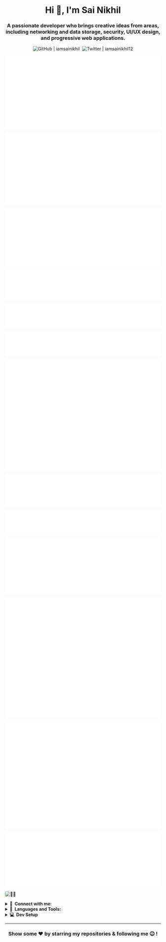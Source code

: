 <h1 align="center">Hi 👋, I'm Sai Nikhil</h1>
<h3 align="center">A passionate developer who brings creative ideas from areas, including networking and data storage, security, UI/UX design, and progressive web applications.</h3>

<p align="center">
<img src="https://img.shields.io/github/followers/iamsainikhil?label=Follow%20Me%21&style=social" alt="GitHub | iamsainikhil" />&nbsp;
<img src="https://img.shields.io/twitter/follow/iamsainikhil12" alt="Twitter | iamsainikhil12" />
</p>

<p><img alt="🧑‍💻" align="center" src="https://github.com/iamsainikhil/iamsainikhil/blob/main/metrics.classic.svg"></p>
<p><img alt="🧑‍💻" align="center" src="https://github.com/iamsainikhil/iamsainikhil/blob/main/metrics.licenses.svg"></p>
<p><img alt="🧑‍💻" align="center" src="https://github.com/iamsainikhil/iamsainikhil/blob/main/metrics.plugin.projects.svg"></p>
<p><img alt="🧑‍💻" align="center" src="https://github.com/iamsainikhil/iamsainikhil/blob/main/metrics.plugin.languages.svg"></p>
<p><img alt="🧑‍💻" align="center" src="https://github.com/iamsainikhil/iamsainikhil/blob/main/metrics.plugin.followup.svg"></p>
<p><img alt="🧑‍💻" align="center" src="https://github.com/iamsainikhil/iamsainikhil/blob/main/metrics.plugin.gists.svg"></p>
<p><img alt="🧑‍💻" align="center" src="https://github.com/iamsainikhil/iamsainikhil/blob/main/metrics.plugin.habits.svg"></p>
<p><img alt="🧑‍💻" align="center" src="https://github.com/iamsainikhil/iamsainikhil/blob/main/metrics.plugin.people.followers.svg"></p>
<p><img alt="🧑‍💻" align="center" src="https://github.com/iamsainikhil/iamsainikhil/blob/main/metrics.plugin.topics.mastered.svg"></p>
<p><img alt="🧑‍💻" align="center" src="https://github.com/iamsainikhil/iamsainikhil/blob/main/metrics.plugin.stargazers.svg"></p>
<p><img alt="🧑‍💻" align="center" src="https://github.com/iamsainikhil/iamsainikhil/blob/main/metrics.plugin.skyline.svg"></p>
<p><img alt="🧑‍💻" align="center" src="https://github.com/iamsainikhil/iamsainikhil/blob/main/metrics.plugin.isocalendar.fullyear.svg"></p>
<p><img alt="🧑‍💻" align="center" src="https://github.com/iamsainikhil/iamsainikhil/blob/main/metrics.plugin.activity.svg"></p>
<p><img alt="🧑‍💻" align="center" src="https://github.com/iamsainikhil/iamsainikhil/blob/main/metrics.plugin.tweets.svg"></p>

<!-- <details>
  <br />
  <summary><b>🚀&nbsp; Github Stats</b></summary>


  <img src="https://github-profile-trophy.vercel.app/?username=iamsainikhil&theme=onedark" alt="iamsainikhil" />
  <img align="left" src="https://github-readme-stats.vercel.app/api?username=iamsainikhil&count_private=true&show_icons=true&theme=onedark" alt="iamsainikhil" />
  <img src="https://github-readme-stats.vercel.app/api/top-langs/?username=iamsainikhil&layout=compact&langs_count=8&theme=onedark" alt="iamsainikhil" />

  <img height="180em" src="https://github-readme-stats.vercel.app/api?username=SetuCoder&show_icons=true&hide_border=true" />
  <img height="180em" src="https://github-readme-stats.vercel.app/api/top-langs/?username=SetuCoder&exclude_repo=KNN-Image-Classification&show_icons=true&hide_border=true&layout=compact&langs_count=8"/>
  ![Metrics](https://github.com/iamsainikhil/iamsainikhil/blob/main/github-metrics.svg)

</details>

<details>
  <summary><b>👨‍💻&nbsp; About Me</b></summary>

  - 🔭 I’m currently working on [NextJS Prismic Blog Starter](https://github.com/iamsainikhil/nextjs-prismic-blog-starter)

- 🌱 I’m currently learning e2e testing using **Cypress**


 - 🏎️ I created a couple of starter templates in [Gatsby](https://github.com/iamsainikhil/gatsby-prismic-blog-starter) & [NextJS](https://github.com/iamsainikhil/nextjs-prismic-blog-starter) to help you build a blog using **Prismic** CMS which have &nbsp;<a href="https://www.npmjs.com/package/gatsby-prismic-blog-starter" target="_blank" rel="noreferrer noopener" style="margin: 0 0.25rem;">
<img alt="npm downloads" src="https://img.shields.io/npm/dt/gatsby-prismic-blog-starter?style=for-the-badge">
</a>&nbsp;and&nbsp;<a href="https://www.npmjs.com/package/nextjs-prismic-blog-starter" target="_blank" rel="noreferrer noopener" style="margin: 0 0.25rem;">
<img alt="npm downloads" src="https://img.shields.io/npm/dt/nextjs-prismic-blog-starter?style=for-the-badge">
</a> respectively.

- 👯 I’m looking to collaborate on a **Resume Builder Application using NextJS & Firebase**

- 👨‍💻 All of my projects are available at [iamsainikhil.com](iamsainikhil.com)

- 📝 I regulary write articles on [blog.iamsainikhil.com](blog.iamsainikhil.com)

- 💬 Ask me about **React, Angular, Vue, Gatsby, NextJS, Prismic, and Firebase**

- 📫 How to reach me **contact@iamsainikhil.com**

- 📄 Know about my experiences [iamsainikhil.com/resume](iamsainikhil.com/resume)

</details> -->

<details>
  <br />
  <summary><b>🤝&nbsp; Connect with me:</b></summary>
  
  <div>
  <a href="https://codepen.io/iamsainikhil" target="blank"><img align="center" src="https://cdn.jsdelivr.net/npm/simple-icons@v4/icons/codepen.svg" alt="iamsainikhil" height="30" width="40" /></a>
<a href="https://dev.to/iamsainikhil" target="blank"><img align="center" src="https://cdn.jsdelivr.net/npm/simple-icons@3.0.1/icons/dev-dot-to.svg" alt="iamsainikhil" height="30" width="40" /></a>
<a href="https://twitter.com/iamsainikhil12" target="blank"><img align="center" src="https://cdn.jsdelivr.net/npm/simple-icons@3.0.1/icons/twitter.svg" alt="iamsainikhil12" height="30" width="40" /></a>
<a href="https://linkedin.com/in/iamsainikhil" target="blank"><img align="center" src="https://cdn.jsdelivr.net/npm/simple-icons@3.0.1/icons/linkedin.svg" alt="iamsainikhil" height="30" width="40" /></a>
<a href="https://stackoverflow.com/users/7508562" target="blank"><img align="center" src="https://cdn.jsdelivr.net/npm/simple-icons@3.0.1/icons/stackoverflow.svg" alt="iamsainikhil" height="30" width="40" /></a>
<a href="https://codesandbox.com/iamsainikhil" target="blank"><img align="center" src="https://cdn.jsdelivr.net/npm/simple-icons@3.0.1/icons/codesandbox.svg" alt="iamsainikhil" height="30" width="40" /></a>
<a href="https://medium.com/@iamsainikhil" target="blank"><img align="center" src="https://cdn.jsdelivr.net/npm/simple-icons@3.0.1/icons/medium.svg" alt="@iamsainikhil" height="30" width="40" /></a>
<!-- <a href="https://www.youtube.com/c/iamsainikhil" target="blank"><img align="center" src="https://cdn.jsdelivr.net/npm/simple-icons@3.0.1/icons/youtube.svg" alt="iamsainikhil" height="30" width="40" /></a> -->
<a href="https://www.hackerrank.com/iamsainikhil" target="blank"><img align="center" src="https://cdn.jsdelivr.net/npm/simple-icons@3.0.1/icons/hackerrank.svg" alt="iamsainikhil" height="30" width="40" /></a>
<a href="https://www.leetcode.com/iamsainikhil" target="blank"><img align="center" src="https://cdn.jsdelivr.net/npm/simple-icons@3.0.1/icons/leetcode.svg" alt="iamsainikhil" height="30" width="40" /></a>
  </div>
</details>

<details>
  <br />
  <summary><b>🧰&nbsp; Languages and Tools:</b></summary>
  
<div>
<a href="https://git-scm.com/" target="_blank"> <img src="https://www.vectorlogo.zone/logos/git-scm/git-scm-icon.svg" alt="git" width="40" height="40"/> </a> 
<a href="https://www.w3.org/html/" target="_blank"> <img src="https://raw.githubusercontent.com/devicons/devicon/master/icons/html5/html5-original-wordmark.svg" alt="html5" width="40" height="40"/> </a> 
<a href="https://www.w3schools.com/css/" target="_blank"> <img src="https://raw.githubusercontent.com/devicons/devicon/master/icons/css3/css3-original-wordmark.svg" alt="css3" width="40" height="40"/> </a> 
<a href="https://developer.mozilla.org/en-US/docs/Web/JavaScript" target="_blank"> <img src="https://raw.githubusercontent.com/devicons/devicon/master/icons/javascript/javascript-original.svg" alt="javascript" width="40" height="40"/> </a> 
<a href="https://www.typescriptlang.org/" target="_blank"> <img src="https://raw.githubusercontent.com/devicons/devicon/master/icons/typescript/typescript-original.svg" alt="typescript" width="40" height="40"/> </a> 
<a href="https://angular.io" target="_blank"> <img src="https://raw.githubusercontent.com/devicons/devicon/master/icons/angularjs/angularjs-original.svg" alt="angularjs" width="40" height="40"/> </a>  
<a href="https://reactnative.dev/" target="_blank"> <img src="https://reactnative.dev/img/header_logo.svg" alt="reactnative" width="40" height="40"/> </a> 
<a href="https://vuejs.org/" target="_blank"> <img src="https://raw.githubusercontent.com/devicons/devicon/master/icons/vuejs/vuejs-original-wordmark.svg" alt="vuejs" width="40" height="40"/> </a> 
<a href="https://svelte.dev" target="_blank"> <img src="https://upload.wikimedia.org/wikipedia/commons/1/1b/Svelte_Logo.svg" alt="svelte" width="40" height="40"/> </a> 
  <a href="https://www.gatsbyjs.com/" target="_blank"> <img src="https://www.vectorlogo.zone/logos/gatsbyjs/gatsbyjs-icon.svg" alt="gatsby" width="40" height="40"/> </a> 
<a href="https://nextjs.org/" target="_blank"> <img src="https://cdn.worldvectorlogo.com/logos/nextjs-3.svg" alt="nextjs" width="40" height="40"/> </a> 
<a href="https://webpack.js.org" target="_blank"> <img src="https://raw.githubusercontent.com/devicons/devicon/master/icons/webpack/webpack-original.svg" alt="webpack" width="40" height="40"/> </a>
</div>

<div>
<a href="https://jestjs.io" target="_blank"> <img src="https://www.vectorlogo.zone/logos/jestjsio/jestjsio-icon.svg" alt="jest" width="40" height="40"/> </a>  
<a href="https://www.cypress.io" target="_blank"> <img src="https://raw.githubusercontent.com/simple-icons/simple-icons/6e46ec1fc23b60c8fd0d2f2ff46db82e16dbd75f/icons/cypress.svg" alt="cypress" width="40" height="40"/> </a> 
</div>

<div>
 <a href="https://www.figma.com/" target="_blank"> <img src="https://www.vectorlogo.zone/logos/figma/figma-icon.svg" alt="figma" width="40" height="40"/> </a> 
<a href="https://www.framer.com/" target="_blank"> <img src="https://www.vectorlogo.zone/logos/framer/framer-icon.svg" alt="framer" width="40" height="40"/> </a> 
  <a href="https://pugjs.org" target="_blank"> <img src="https://cdn.worldvectorlogo.com/logos/pug.svg" alt="pug" width="40" height="40"/> </a> 
<a href="https://sass-lang.com" target="_blank"> <img src="https://devicons.github.io/devicon/devicon.git/icons/sass/sass-original.svg" alt="sass" width="40" height="40"/> </a> 
<a href="https://tailwindcss.com/" target="_blank"> <img src="https://www.vectorlogo.zone/logos/tailwindcss/tailwindcss-icon.svg" alt="tailwind" width="40" height="40"/> </a> 
  <a href="https://vuetifyjs.com/en/" target="_blank"> <img src="https://bestofjs.org/logos/vuetify.svg" alt="vuetify" width="40" height="40"/> </a> 
</div>

<!--
<div>
<a href="https://flutter.dev" target="_blank"> <img src="https://www.vectorlogo.zone/logos/flutterio/flutterio-icon.svg" alt="flutter" width="40" height="40"/> </a>
<a href="https://ionicframework.com" target="_blank"> <img src="https://upload.wikimedia.org/wikipedia/commons/d/d1/Ionic_Logo.svg" alt="ionic" width="40" height="40"/> </a>
<a href="https://www.electronjs.org" target="_blank"> <img src="https://devicons.github.io/devicon/devicon.git/icons/electron/electron-original.svg" alt="electron" width="40" height="40"/> </a>
</div>
-->

<div>
<a href="https://nodejs.org" target="_blank"> <img src="https://raw.githubusercontent.com/devicons/devicon/master/icons/nodejs/nodejs-original-wordmark.svg" alt="nodejs" width="40" height="40"/> </a> 
<a href="https://expressjs.com" target="_blank"> <img src="https://raw.githubusercontent.com/devicons/devicon/master/icons/express/express-original-wordmark.svg" alt="express" width="40" height="40"/> </a> 
<a href="https://www.python.org" target="_blank"> <img src="https://raw.githubusercontent.com/devicons/devicon/master/icons/python/python-original.svg" alt="python" width="40" height="40"/> </a> 
  <a href="https://graphql.org" target="_blank"> <img src="https://www.vectorlogo.zone/logos/graphql/graphql-icon.svg" alt="graphql" width="40" height="40"/> </a> 
<a href="https://firebase.google.com/" target="_blank"> <img src="https://www.vectorlogo.zone/logos/firebase/firebase-icon.svg" alt="firebase" width="40" height="40"/> </a> 
<!--
<a href="https://www.mongodb.com/" target="_blank"> <img src="https://devicons.github.io/devicon/devicon.git/icons/mongodb/mongodb-original-wordmark.svg" alt="mongodb" width="40" height="40"/> </a> 
<a href="https://www.mysql.com/" target="_blank"> <img src="https://devicons.github.io/devicon/devicon.git/icons/mysql/mysql-original-wordmark.svg" alt="mysql" width="40" height="40"/> </a> 
<a href="https://www.postgresql.org" target="_blank"> <img src="https://devicons.github.io/devicon/devicon.git/icons/postgresql/postgresql-original-wordmark.svg" alt="postgresql" width="40" height="40"/> </a>  
-->
</div>
</details>

<details>	
  <br />
  <summary><b>💻&nbsp; Dev Setup</b></summary>
  	<ul>
  	   <li><b>OS:</b> Windows 10 | MacOS Mojave</li>
	   <li><b>PC/Laptop:</b> Asus ROG GR8 II | Macbook Pro 15</li>
            <li><b>Monitor:</b> LG 34UM68-P | Dell UltraSharp 1908FP</li>
	    <li><b>Code Editor:</b> <img src="https://raw.githubusercontent.com/devicons/devicon/master/icons/visualstudio/visualstudio-plain.svg" alt="VSCode" title="VSCode" width="16" height="16"/> , <img src="https://www.brandeps.com/icon-download/C/Codesandbox-icon-vector-03.svg" alt="CodeSandbox" title="CodeSandbox" width="16" height="16"/></li>
            <li><b>Tools:</b> Prismic CMS, Firebase, Canva, Notion, etc.</li>
	</ul>	
</details>

<hr/>

<div align="center">

### Show some ❤️ by starring my repositories & following me 😉 !

</div>
